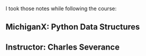 I took those notes while following the course:

MichiganX: Python Data Structures
----------------------------------------
Instructor: Charles Severance
----------------------------------------

